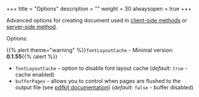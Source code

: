 +++
title = "Options"
description = ""
weight = 30
alwaysopen = true
+++

Advanced options for creating document used in [client-side methods](/docs/0.1/getting-started/client-side/methods/) or [server-side method](/docs/0.1/getting-started/server-side/).

Options:

{{% alert theme="warning" %}}`fontLayoutCache` - Minimal version: **0.1.55**{{% /alert %}}

- `fontLayoutCache` - option to disable font layout cache (_default_: `true` - cache enabled)
- `bufferPages` -  allows you to control when pages are flushed to the output file (see [pdfkit documentation](http://pdfkit.org/docs/getting_started.html)) (_default_: `false` - buffer disabled)
